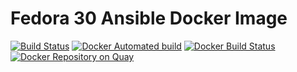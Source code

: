 # Fedora 30 Ansible Docker Image

[![Build Status](https://api.travis-ci.org/haghighi-ahmad/docker-ansible-fedora30.svg)](https://travis-ci.org/haghighi-ahmad/docker-ansible-fedora30)
[![Docker Automated build](https://img.shields.io/docker/automated/haghighi/docker-ansible-fedora30.svg?maxAge=2592000)](https://hub.docker.com/r/haghighi/docker-ansible-fedora30/)
[![Docker Build Status](https://img.shields.io/docker/build/haghighi/docker-ansible-fedora30.svg?maxAge=2592000)](https://hub.docker.com/r/haghighi/docker-ansible-fedora30/)
[![Docker Repository on Quay](https://quay.io/repository/haghighi_ahmad/docker-ansible-fedora30/status "Docker Repository on Quay")](https://quay.io/repository/haghighi_ahmad/docker-ansible-fedora30)

